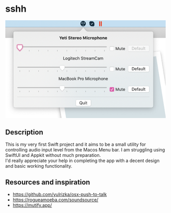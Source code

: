 # sshh

![screenshot](./images/sshh.jpg)

## Description

This is my very first Swift project and it aims to be a small utility for controlling audio input level from the Macos Menu bar.
I am struggling using SwiftUI and Appkit without much preparation.    
I'd really appreciate your help in completing the app with a decent design and basic working functionality.

## Resources and inspiration

* https://github.com/yulrizka/osx-push-to-talk
* https://rogueamoeba.com/soundsource/
* https://mutify.app/
